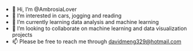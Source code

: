 - 👋 Hi, I’m @AmbrosiaLover
- 👀 I’m interested in cars, jogging and reading
- 🌱 I’m currently learning data analysis and machine learning
- 💞️ I’m looking to collaborate on machine learning and data visualization projects
- 📫 Please be free to reach me through davidmeng329@hotmail.com

<!---
AmbrosiaLover/AmbrosiaLover is a ✨ special ✨ repository because its `README.md` (this file) appears on your GitHub profile.
You can click the Preview link to take a look at your changes.
--->
